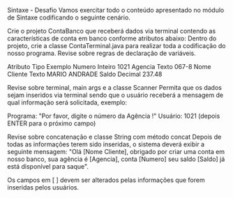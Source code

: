 Sintaxe - Desafio
Vamos exercitar todo o conteúdo apresentado no módulo de Sintaxe codificando o seguinte cenário.

Crie o projeto ContaBanco que receberá dados via terminal contendo as características de conta em banco conforme atributos abaixo:
Dentro do projeto, crie a classe ContaTerminal.java para realizar toda a codificação do nosso programa.
Revise sobre regras de declaração de variáveis.

Atributo	Tipo	Exemplo
Numero	Inteiro	1021
Agencia	Texto	067-8
Nome Cliente	Texto	MARIO ANDRADE
Saldo	Decimal	237.48

Revise sobre terminal, main args e a classe Scanner
Permita que os dados sejam inseridos via terminal sendo que o usuário receberá a mensagem de qual informação será solicitada, exemplo:

Programa: "Por favor, digite o número da Agência !"
Usuário: 1021 (depois ENTER para o próximo campo)

Revise sobre concatenação e classe String com método concat
Depois de todas as informações terem sido inseridas, o sistema deverá exibir a seguinte mensagem:
"Olá [Nome Cliente], obrigado por criar uma conta em nosso banco, sua agência é [Agencia], conta [Numero] seu saldo [Saldo] já está disponível para saque".

Os campos em [ ] devem ser alterados pelas informações que forem inseridas pelos usuários.